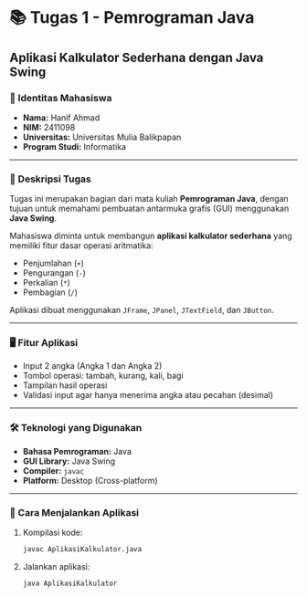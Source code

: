 # 📚 Tugas 1 - Pemrograman Java  
## Aplikasi Kalkulator Sederhana dengan Java Swing

### 👤 Identitas Mahasiswa
- **Nama:** Hanif Ahmad  
- **NIM:** 2411098
- **Universitas:** Universitas Mulia Balikpapan  
- **Program Studi:** Informatika

---

### 📝 Deskripsi Tugas  
Tugas ini merupakan bagian dari mata kuliah **Pemrograman Java**, dengan tujuan untuk memahami pembuatan antarmuka grafis (GUI) menggunakan **Java Swing**.  

Mahasiswa diminta untuk membangun **aplikasi kalkulator sederhana** yang memiliki fitur dasar operasi aritmatika:

- Penjumlahan (`+`)
- Pengurangan (`-`)
- Perkalian (`*`)
- Pembagian (`/`)

Aplikasi dibuat menggunakan `JFrame`, `JPanel`, `JTextField`, dan `JButton`.

---

### 🖥️ Fitur Aplikasi
- Input 2 angka (Angka 1 dan Angka 2)
- Tombol operasi: tambah, kurang, kali, bagi
- Tampilan hasil operasi
- Validasi input agar hanya menerima angka atau pecahan (desimal)

---

### 🛠️ Teknologi yang Digunakan
- **Bahasa Pemrograman:** Java
- **GUI Library:** Java Swing
- **Compiler:** `javac`
- **Platform:** Desktop (Cross-platform)

---

### 🚀 Cara Menjalankan Aplikasi
1. Kompilasi kode:
   ```bash
   javac AplikasiKalkulator.java
   ```
2. Jalankan aplikasi:
   ```bash
   java AplikasiKalkulator
   ```
